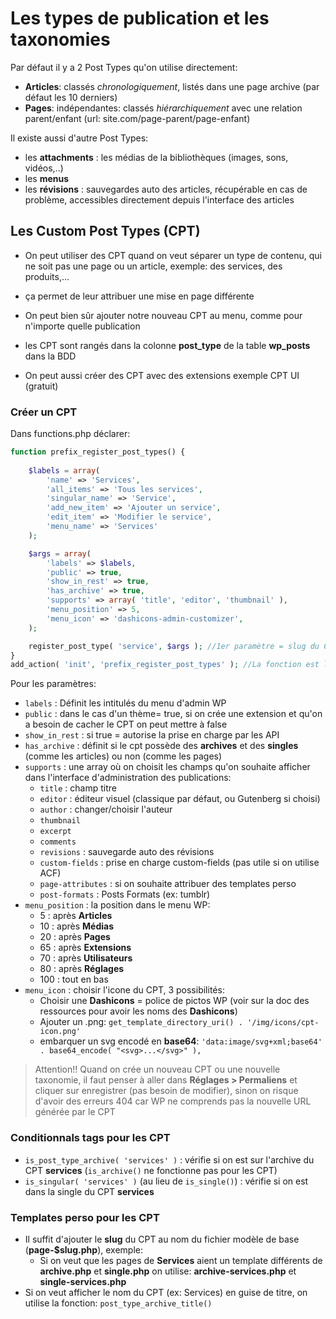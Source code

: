 # Les types de publication et les taxonomies

Par défaut il y a 2 Post Types qu'on utilise directement:
- **Articles**: classés *chronologiquement*, listés dans une page archive (par défaut les 10 derniers)
- **Pages**: indépendantes: classés *hiérarchiquement* avec une relation parent/enfant (url: site.com/page-parent/page-enfant)

Il existe aussi d'autre Post Types:
- les **attachments** : les médias de la bibliothèques (images, sons, vidéos,..)
- les **menus**
- les **révisions** : sauvegardes auto des articles, récupérable en cas de problème, accessibles directement depuis l'interface des articles

## Les Custom Post Types (CPT)
- On peut utiliser des CPT quand on veut séparer un type de contenu, qui ne soit pas une page ou un article, exemple: des services, des produits,...
- ça permet de leur attribuer une mise en page différente
- On peut bien sûr ajouter notre nouveau CPT  au menu, comme pour n'importe quelle publication
- les CPT sont rangés dans la colonne **post_type** de la table **wp_posts** dans la BDD

- On peut aussi créer des CPT avec des extensions exemple CPT UI (gratuit)

### Créer un CPT
Dans functions.php déclarer:
```php
function prefix_register_post_types() {
   
    $labels = array(
        'name' => 'Services',
        'all_items' => 'Tous les services',
        'singular_name' => 'Service',
        'add_new_item' => 'Ajouter un service',
        'edit_item' => 'Modifier le service',
        'menu_name' => 'Services'
    );

    $args = array(
        'labels' => $labels,
        'public' => true,
        'show_in_rest' => true,
        'has_archive' => true,
        'supports' => array( 'title', 'editor', 'thumbnail' ),
        'menu_position' => 5,
        'menu_icon' => 'dashicons-admin-customizer',
    );

    register_post_type( 'service', $args ); //1er paramètre = slug du CPT, utilisé notamment pour l'url
}
add_action( 'init', 'prefix_register_post_types' ); //La fonction est lancée par le hook 'init'
```
Pour les paramètres:
+ ``labels`` : Définit les intitulés du menu d'admin WP
+  ``public`` : dans le cas d'un thème= true, si on crée une extension et qu'on a besoin de cacher le CPT on peut mettre à false
+ ``show_in_rest`` : si true = autorise la prise en charge par les API
+ ``has_archive`` : définit si le cpt possède des **archives** et des **singles** (comme les articles) ou non (comme les pages)
+ ``supports`` : une array où on choisit les champs qu'on souhaite afficher dans l'interface d'administration des publications: 
    - ``title`` : champ titre
    - ``editor`` : éditeur visuel (classique par défaut, ou Gutenberg si choisi)
    - ``author`` : changer/choisir l'auteur
    - ``thumbnail``
    - ``excerpt``
    - ``comments``
    - ``revisions`` : sauvegarde auto des révisions
    - ``custom-fields`` : prise en charge custom-fields (pas utile si on utilise ACF)
    - ``page-attributes`` : si on souhaite attribuer des templates perso
    - ``post-formats`` : Posts Formats (ex: tumblr)
+ ``menu_position`` : la position dans le menu WP:
    - 5 : après **Articles**
    - 10 : après **Médias**
    - 20 : après **Pages**
    - 65 : après **Extensions**
    - 70 : après **Utilisateurs**
    - 80 : après **Réglages**
    - 100 : tout en bas
+ ``menu_icon`` : choisir l'icone du CPT, 3 possibilités:
    - Choisir une **Dashicons** = police de pictos WP (voir sur la doc des ressources pour avoir les noms des **Dashicons**)
    - Ajouter un .png: ``get_template_directory_uri() . '/img/icons/cpt-icon.png'``
    - embarquer un svg encodé en **base64**: ``'data:image/svg+xml;base64' . base64_encode( "<svg>...</svg>" ),``

>Attention!! Quand on crée un nouveau CPT ou une nouvelle taxonomie, il faut penser à aller dans **Réglages > Permaliens** et cliquer sur enregistrer (pas besoin de modifier), sinon on risque d'avoir des erreurs 404 car WP ne comprends pas la nouvelle URL générée par le CPT

### Conditionnals tags pour les CPT
- ``is_post_type_archive( 'services' )`` : vérifie si on est sur l'archive du CPT **services** (``is_archive()`` ne fonctionne pas pour les CPT)
- ``is_singular( 'services' )`` (au lieu de ``is_single()``)  : vérifie si on est dans la single du CPT **services**

### Templates perso pour les CPT
+ Il suffit d'ajouter le **slug** du CPT au nom du fichier modèle de base (**page-$slug.php**), exemple:
    - Si on veut que les pages de **Services** aient un template différents de **archive.php** et **single.php** on utilise: **archive-services.php** et **single-services.php**
+ Si on veut afficher le nom du CPT (ex: Services) en guise de titre, on utilise la fonction: ``post_type_archive_title()``
